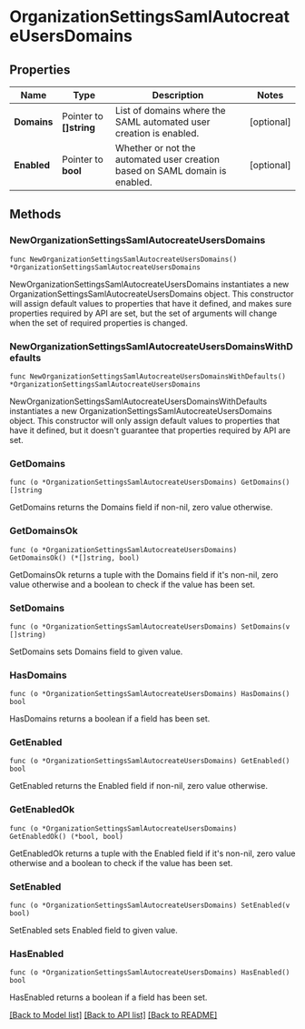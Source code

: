# OrganizationSettingsSamlAutocreateUsersDomains

## Properties

Name | Type | Description | Notes
---- | ---- | ----------- | ------
**Domains** | Pointer to **[]string** | List of domains where the SAML automated user creation is enabled. | [optional] 
**Enabled** | Pointer to **bool** | Whether or not the automated user creation based on SAML domain is enabled. | [optional] 

## Methods

### NewOrganizationSettingsSamlAutocreateUsersDomains

`func NewOrganizationSettingsSamlAutocreateUsersDomains() *OrganizationSettingsSamlAutocreateUsersDomains`

NewOrganizationSettingsSamlAutocreateUsersDomains instantiates a new OrganizationSettingsSamlAutocreateUsersDomains object.
This constructor will assign default values to properties that have it defined,
and makes sure properties required by API are set, but the set of arguments
will change when the set of required properties is changed.

### NewOrganizationSettingsSamlAutocreateUsersDomainsWithDefaults

`func NewOrganizationSettingsSamlAutocreateUsersDomainsWithDefaults() *OrganizationSettingsSamlAutocreateUsersDomains`

NewOrganizationSettingsSamlAutocreateUsersDomainsWithDefaults instantiates a new OrganizationSettingsSamlAutocreateUsersDomains object.
This constructor will only assign default values to properties that have it defined,
but it doesn't guarantee that properties required by API are set.

### GetDomains

`func (o *OrganizationSettingsSamlAutocreateUsersDomains) GetDomains() []string`

GetDomains returns the Domains field if non-nil, zero value otherwise.

### GetDomainsOk

`func (o *OrganizationSettingsSamlAutocreateUsersDomains) GetDomainsOk() (*[]string, bool)`

GetDomainsOk returns a tuple with the Domains field if it's non-nil, zero value otherwise
and a boolean to check if the value has been set.

### SetDomains

`func (o *OrganizationSettingsSamlAutocreateUsersDomains) SetDomains(v []string)`

SetDomains sets Domains field to given value.

### HasDomains

`func (o *OrganizationSettingsSamlAutocreateUsersDomains) HasDomains() bool`

HasDomains returns a boolean if a field has been set.

### GetEnabled

`func (o *OrganizationSettingsSamlAutocreateUsersDomains) GetEnabled() bool`

GetEnabled returns the Enabled field if non-nil, zero value otherwise.

### GetEnabledOk

`func (o *OrganizationSettingsSamlAutocreateUsersDomains) GetEnabledOk() (*bool, bool)`

GetEnabledOk returns a tuple with the Enabled field if it's non-nil, zero value otherwise
and a boolean to check if the value has been set.

### SetEnabled

`func (o *OrganizationSettingsSamlAutocreateUsersDomains) SetEnabled(v bool)`

SetEnabled sets Enabled field to given value.

### HasEnabled

`func (o *OrganizationSettingsSamlAutocreateUsersDomains) HasEnabled() bool`

HasEnabled returns a boolean if a field has been set.


[[Back to Model list]](../README.md#documentation-for-models) [[Back to API list]](../README.md#documentation-for-api-endpoints) [[Back to README]](../README.md)


